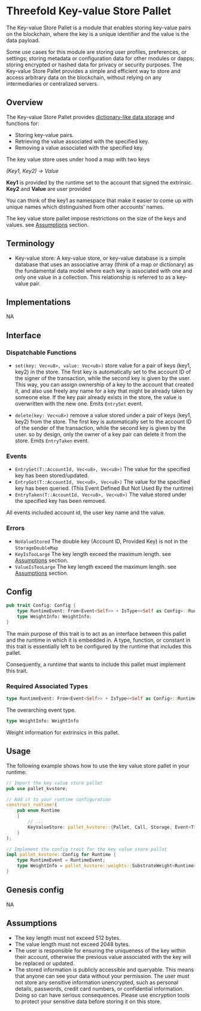 # Threefold Key-value Store Pallet

The Key-value Store Pallet is a module that enables storing key-value pairs on the blockchain, where the key is a unique identifier and the value is the data payload.

Some use cases for this module are storing user profiles, preferences, or settings; storing metadata or configuration data for other modules or dapps; storing encrypted or hashed data for privacy or security purposes. The Key-value Store Pallet provides a simple and efficient way to store and access arbitrary data on the blockchain, without relying on any intermediaries or centralized servers.

## Overview

The Key-value Store Pallet provides [dictionary-like data storage](https://paritytech.github.io/substrate/master/frame_support/storage/trait.StorageDoubleMap.html#) and functions for:

*   Storing key-value pairs.
*   Retrieving the value associated with the specified key.
*   Removing a value associated with the specified key.

The key value store uses under hood a map with two keys

*(Key1, Key2)  ->  Value*

**Key1** is provided by the runtime set to the account that signed the extrinsic. **Key2** and **Value** are user provided

You can think of the key1 as namespace that make it easier to come up with unique names which distinguished from other accounts' names.

The key value store pallet impose restrictions on the size of the keys and values.  see [Assumptions](#assumptions) section.

## Terminology

*   Key-value store: A key-value store, or key-value database is a simple database that uses an associative array (think of a map or dictionary) as the fundamental data model where each key is associated with one and only one value in a collection. This relationship is referred to as a key-value pair.

## Implementations

NA

## Interface

### Dispatchable Functions

*   `set(key: Vec<u8>, value: Vec<u8>)` store value for a pair of keys (key1, key2) in the store. The first key is automatically set to the account ID of the signer of the transaction, while the second key is given by the user. This way, you can assign ownership of a key to the account that created it, and also use freely any name for a key that might be already taken by someone else. If the key pair already exists in the store, the value is overwritten with the new one. Emits `EntrySet` event.

*   `delete(key: Vec<u8>)` remove a value stored under a pair of keys (key1, key2) from the store. The first key is automatically set to the account ID of the sender of the transaction, while the second key is given by the user. so by design, only the owner of a key pair can delete it from the store. Emits `EntryTaken` event.

### Events

*   `EntrySet(T::AccountId, Vec<u8>, Vec<u8>)` The value for the specified key has been stored/updated.
*   `EntryGot(T::AccountId, Vec<u8>, Vec<u8>)` The value for the specified key has been queried. (This Event Defined But Not Used By the runtime)
*   `EntryTaken(T::AccountId, Vec<u8>, Vec<u8>)` The value stored under the specified key has been removed.

All events included account id, the user key name and the value.

### Errors

*   `NoValueStored` The double key (Account ID, Provided Key) is not in the `StorageDoubleMap`
*   `KeyIsTooLarge` The key length exceed the maximum length. see [Assumptions](#assumptions) section.
*   `ValueIsTooLarge` The key length exceed the maximum length. see [Assumptions](#assumptions) section.

## Config

```rust
pub trait Config: Config {
    type RuntimeEvent: From<Event<Self>> + IsType<<Self as Config>::RuntimeEvent>;
    type WeightInfo: WeightInfo;
}
```

The main purpose of this trait is to act as an interface between this pallet and the runtime in which it is embedded in. A type, function, or constant in this trait is essentially left to be configured by the runtime that includes this pallet.

Consequently, a runtime that wants to include this pallet must implement this trait.

### Required Associated Types

```rust
type RuntimeEvent: From<Event<Self>> + IsType<<Self as Config>::RuntimeEvent>
```

The overarching event type.

```rust
type WeightInfo: WeightInfo
```

Weight information for extrinsics in this pallet.

## Usage

The following example shows how to use the key value store pallet in your runtime:

```rust
// Import the key value store pallet
pub use pallet_kvstore;

// Add it to your runtime configuration
construct_runtime!(
    pub enum Runtime
    {
        // ...
        KeyValueStore: pallet_kvstore::{Pallet, Call, Storage, Event<T>},
    }
);

// Implement the config trait for the key value store pallet
impl pallet_kvstore::Config for Runtime {
    type RuntimeEvent = RuntimeEvent;
    type WeightInfo = pallet_kvstore::weights::SubstrateWeight<Runtime>;
}
```

## Genesis config

NA

## Assumptions

*   The key length must not exceed 512 bytes.
*   The value length must not exceed 2048 bytes.
*   The user is responsible for ensuring the uniqueness of the key within their account, otherwise the previous value associated with the key will be replaced or updated.
*   The stored information is publicly accessible and queryable. This means that anyone can see your data without your permission. The user must not store any sensitive information unencrypted, such as personal details, passwords, credit card numbers, or confidential information. Doing so can have serious consequences. Please use encryption tools to protect your sensitive data before storing it on this store.
